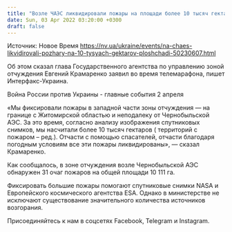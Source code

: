 ```yaml
---
title: "Возле ЧАЭС ликвидировали пожары на площади более 10 тысяч гектаров"
date: Sun, 03 Apr 2022 03:20:00 +0300
draft: false
---
```

Источник: Новое Время https://nv.ua/ukraine/events/na-chaes-likvidirovali-pozhary-na-10-tysyach-gektarov-ploshchadi-50230607.html


Об этом сказал глава Государственного агентства по управлению зоной отчуждения Евгений Крамаренко заявил во время телемарафона, пишет Интерфакс-Украина.

Война России против Украины - главные события 2 апреля

«Мы фиксировали пожары в западной части зоны отчуждения — на границе с Житомирской областью и неподалеку от Чернобыльской АЭС. За это время, согласно анализу изображения спутниковых снимков, мы насчитали более 10 тысяч гектаров ( территорий с пожаром – ред.). Отчасти с помощью спасателей, отчасти благодаря погодным условиям все эти пожары ликвидированы», — сказал Крамаренко.

Как сообщалось, в зоне отчуждения возле Чернобыльской АЭС обнаружен 31 очаг пожаров на общей площади 10 111 га. 

Фиксировать большие пожары помогают спутниковые снимки NASA и Европейского космического агентства ESA. Однако в министерстве не исключают существование значительного количества источников возгорания.

Присоединяйтесь к нам в соцсетях Facebook, Telegram и Instagram.
